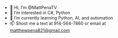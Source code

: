 - 👋 Hi, I’m @MattPenaTV
- 👀 I’m interested in C#, Python
- 🌱 I’m currently learning Python, AI, and automation
- 📫 Shoot me a text at 914-564-7860 or email at matthewpena821@gmail.com

<!---
MattPenaTV/MattPenaTV is a ✨ special ✨ repository because its `README.md` (this file) appears on your GitHub profile.
You can click the Preview link to take a look at your changes.
--->
